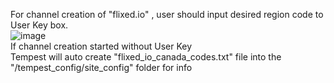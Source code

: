 For channel creation of "flixed.io" , user should input desired region code to User Key box.<br>
![image](https://user-images.githubusercontent.com/97025515/153706626-6a42f67c-5e8b-46a0-9c9b-5b708a1cb419.png)
<br>If channel creation started without User Key<br>
Tempest will auto create "flixed_io_canada_codes.txt" file into the "/tempest_config/site_config" folder for info
